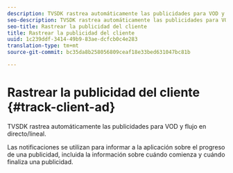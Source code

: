 ```yaml
---
description: TVSDK rastrea automáticamente las publicidades para VOD y flujo en directo/lineal.
seo-description: TVSDK rastrea automáticamente las publicidades para VOD y flujo en directo/lineal.
seo-title: Rastrear la publicidad del cliente
title: Rastrear la publicidad del cliente
uuid: 1c239ddf-3414-49b9-83ae-dcfcb0c4e283
translation-type: tm+mt
source-git-commit: bc35da8b258056809ceaf18e33bed631047bc81b

---
```



# Rastrear la publicidad del cliente {#track-client-ad}

TVSDK rastrea automáticamente las publicidades para VOD y flujo en directo/lineal.

Las notificaciones se utilizan para informar a la aplicación sobre el progreso de una publicidad, incluida la información sobre cuándo comienza y cuándo finaliza una publicidad.